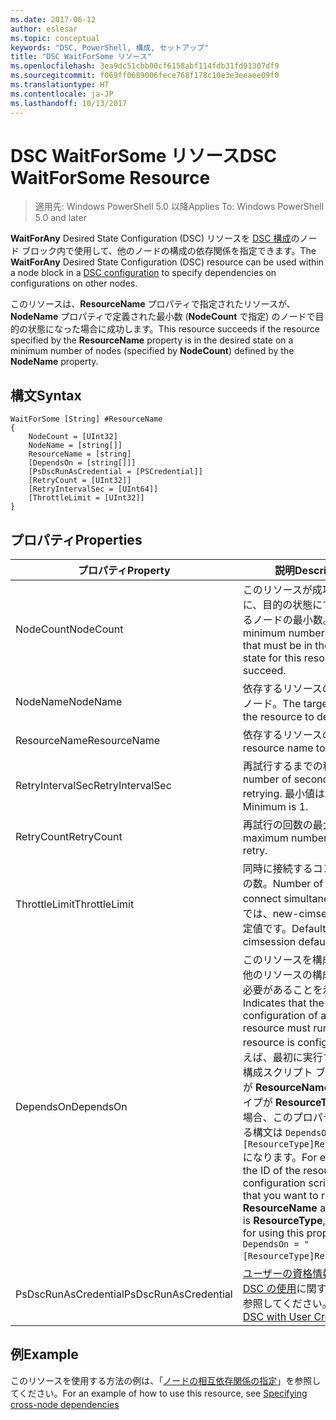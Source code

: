 ```yaml
---
ms.date: 2017-06-12
author: eslesar
ms.topic: conceptual
keywords: "DSC, PowerShell, 構成, セットアップ"
title: "DSC WaitForSome リソース"
ms.openlocfilehash: 3ea9dc51cbb00cf6158abf114fdb31fd91307df9
ms.sourcegitcommit: f069ff0689006fece768f178c10e3e3eeaee09f0
ms.translationtype: HT
ms.contentlocale: ja-JP
ms.lasthandoff: 10/13/2017
---
```

# <a name="dsc-waitforsome-resource"></a><span data-ttu-id="b1416-103">DSC WaitForSome リソース</span><span class="sxs-lookup"><span data-stu-id="b1416-103">DSC WaitForSome Resource</span></span>

> <span data-ttu-id="b1416-104">適用先: Windows PowerShell 5.0 以降</span><span class="sxs-lookup"><span data-stu-id="b1416-104">Applies To: Windows PowerShell 5.0 and later</span></span>

<span data-ttu-id="b1416-105">**WaitForAny** Desired State Configuration (DSC) リソースを [DSC 構成](configurations.md)のノード ブロック内で使用して、他のノードの構成の依存関係を指定できます。</span><span class="sxs-lookup"><span data-stu-id="b1416-105">The **WaitForAny** Desired State Configuration (DSC) resource can be used within a node block in a [DSC configuration](configurations.md) to specify dependencies on configurations on other nodes.</span></span>

<span data-ttu-id="b1416-106">このリソースは、**ResourceName** プロパティで指定されたリソースが、**NodeName** プロパティで定義された最小数 (**NodeCount** で指定) のノードで目的の状態になった場合に成功します。</span><span class="sxs-lookup"><span data-stu-id="b1416-106">This resource succeeds if the resource specified by the **ResourceName** property is in the desired state on a minimum number of nodes (specified by **NodeCount**) defined by the **NodeName** property.</span></span> 


## <a name="syntax"></a><span data-ttu-id="b1416-107">構文</span><span class="sxs-lookup"><span data-stu-id="b1416-107">Syntax</span></span>

```
WaitForSome [String] #ResourceName
{
    NodeCount = [UInt32]
    NodeName = [string[]]
    ResourceName = [string]
    [DependsOn = [string[]]]
    [PsDscRunAsCredential = [PSCredential]]
    [RetryCount = [UInt32]]
    [RetryIntervalSec = [UInt64]]
    [ThrottleLimit = [UInt32]]
}
```

## <a name="properties"></a><span data-ttu-id="b1416-108">プロパティ</span><span class="sxs-lookup"><span data-stu-id="b1416-108">Properties</span></span>

|  <span data-ttu-id="b1416-109">プロパティ</span><span class="sxs-lookup"><span data-stu-id="b1416-109">Property</span></span>  |  <span data-ttu-id="b1416-110">説明</span><span class="sxs-lookup"><span data-stu-id="b1416-110">Description</span></span>   | 
|---|---| 
| <span data-ttu-id="b1416-111">NodeCount</span><span class="sxs-lookup"><span data-stu-id="b1416-111">NodeCount</span></span>| <span data-ttu-id="b1416-112">このリソースが成功するために、目的の状態にする必要があるノードの最小数。</span><span class="sxs-lookup"><span data-stu-id="b1416-112">The minimum number of nodes that must be in the desired state for this resource to succeed.</span></span>|
| <span data-ttu-id="b1416-113">NodeName</span><span class="sxs-lookup"><span data-stu-id="b1416-113">NodeName</span></span>| <span data-ttu-id="b1416-114">依存するリソースのターゲット ノード。</span><span class="sxs-lookup"><span data-stu-id="b1416-114">The target nodes of the resource to depend on.</span></span>| 
| <span data-ttu-id="b1416-115">ResourceName</span><span class="sxs-lookup"><span data-stu-id="b1416-115">ResourceName</span></span>| <span data-ttu-id="b1416-116">依存するリソースの名前。</span><span class="sxs-lookup"><span data-stu-id="b1416-116">The resource name to depend on.</span></span>| 
| <span data-ttu-id="b1416-117">RetryIntervalSec</span><span class="sxs-lookup"><span data-stu-id="b1416-117">RetryIntervalSec</span></span>| <span data-ttu-id="b1416-118">再試行するまでの秒数。</span><span class="sxs-lookup"><span data-stu-id="b1416-118">The number of seconds before retrying.</span></span> <span data-ttu-id="b1416-119">最小値は 1 です。</span><span class="sxs-lookup"><span data-stu-id="b1416-119">Minimum is 1.</span></span>| 
| <span data-ttu-id="b1416-120">RetryCount</span><span class="sxs-lookup"><span data-stu-id="b1416-120">RetryCount</span></span>| <span data-ttu-id="b1416-121">再試行の回数の最大数。</span><span class="sxs-lookup"><span data-stu-id="b1416-121">The maximum number of times to retry.</span></span>| 
| <span data-ttu-id="b1416-122">ThrottleLimit</span><span class="sxs-lookup"><span data-stu-id="b1416-122">ThrottleLimit</span></span>| <span data-ttu-id="b1416-123">同時に接続するコンピューターの数。</span><span class="sxs-lookup"><span data-stu-id="b1416-123">Number of machines to connect simultaneously.</span></span> <span data-ttu-id="b1416-124">既定では、new-cimsession の既定値です。</span><span class="sxs-lookup"><span data-stu-id="b1416-124">Default is new-cimsession default.</span></span>| 
| <span data-ttu-id="b1416-125">DependsOn</span><span class="sxs-lookup"><span data-stu-id="b1416-125">DependsOn</span></span> | <span data-ttu-id="b1416-126">このリソースを構成する前に、他のリソースの構成を実行する必要があることを示します。</span><span class="sxs-lookup"><span data-stu-id="b1416-126">Indicates that the configuration of another resource must run before this resource is configured.</span></span> <span data-ttu-id="b1416-127">たとえば、最初に実行するリソース構成スクリプト ブロックの ID が __ResourceName__ で、そのタイプが __ResourceType__ である場合、このプロパティを使用する構文は `DependsOn = "[ResourceType]ResourceName"` になります。</span><span class="sxs-lookup"><span data-stu-id="b1416-127">For example, if the ID of the resource configuration script block that you want to run first is __ResourceName__ and its type is __ResourceType__, the syntax for using this property is `DependsOn = "[ResourceType]ResourceName"`.</span></span>|
| <span data-ttu-id="b1416-128">PsDscRunAsCredential</span><span class="sxs-lookup"><span data-stu-id="b1416-128">PsDscRunAsCredential</span></span> | <span data-ttu-id="b1416-129">[ユーザーの資格情報を指定した DSC の使用](https://docs.microsoft.com/en-us/powershell/dsc/runasuser)に関するページを参照してください。</span><span class="sxs-lookup"><span data-stu-id="b1416-129">See [Using DSC with User Credentials](https://docs.microsoft.com/en-us/powershell/dsc/runasuser)</span></span> |


## <a name="example"></a><span data-ttu-id="b1416-130">例</span><span class="sxs-lookup"><span data-stu-id="b1416-130">Example</span></span>

<span data-ttu-id="b1416-131">このリソースを使用する方法の例は、「[ノードの相互依存関係の指定](crossNodeDependencies.md)」を参照してください。</span><span class="sxs-lookup"><span data-stu-id="b1416-131">For an example of how to use this resource, see [Specifying cross-node dependencies](crossNodeDependencies.md)</span></span>

